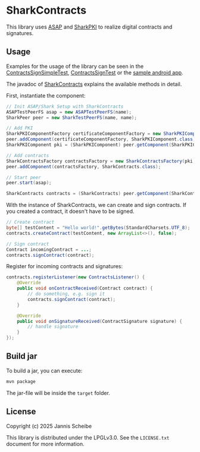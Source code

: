 # SharkContracts

This library uses [ASAP](https://github.com/SharedKnowledge/ASAPJava) and [SharkPKI](https://github.com/SharedKnowledge/SharkPKI) to realize digital contracts and signatures.

## Usage

Examples for the usage of the library can be seen in the [ContractsSignSimpleTest](https://home.tadris.de/git/jannis/SharkContracts/src/branch/master/src/test/java/net/sharksystem/contracts/ContractsSignSimpleTest.java), [ContractsSignTest](https://home.tadris.de/git/jannis/SharkContracts/src/branch/master/src/test/java/net/sharksystem/contracts/ContractsSignTest.java) or the [sample android app](https://home.tadris.de/git/jannis/SharkContractsSample).

The javadoc of [SharkContracts](https://home.tadris.de/git/jannis/SharkContracts/src/branch/master/src/main/java/net/sharksystem/contracts/SharkContracts.java) explains the available methods in detail.

First, instantiate the component:

```java
// Init ASAP/Shark Setup with SharkContracts
ASAPTestPeerFS asap = new ASAPTestPeerFS(name);
SharkPeer peer = new SharkTestPeerFS(name, name);

// Add PKI
SharkPKIComponentFactory certificateComponentFactory = new SharkPKIComponentFactory();
peer.addComponent(certificateComponentFactory, SharkPKIComponent.class);
SharkPKIComponent pki = (SharkPKIComponent) peer.getComponent(SharkPKIComponent.class);

// Add contracts
SharkContractsFactory contractsFactory = new SharkContractsFactory(pki, new TemporaryInMemoryStorage());
peer.addComponent(contractsFactory, SharkContracts.class);

// Start peer
peer.start(asap);

SharkContracts contracts = (SharkContracts) peer.getComponent(SharkContracts.class);
```

With the instance of SharkContracts, we can create and sign contracts. If you created a contract, it doesn't have to be signed.

```java
// Create contract
byte[] testContent = "Hello world!".getBytes(StandardCharsets.UTF_8);
contracts.createContract(testContent, new ArrayList<>(), false);

// Sign contract
Contract incomingContract = ...;
contracts.signContract(contract);
```

Register for incoming contracts and signatures:

```java
contracts.registerListener(new ContractsListener() {
    @Override
    public void onContractReceived(Contract contract) {
        // do something, e.g. sign it
        contracts.signContract(contract);
    }

    @Override
    public void onSignatureReceived(ContractSignature signature) {
        // handle signature
    }
});
```

## Build jar

To build a jar, you can execute:

```bash
mvn package
```

The jar-file will be inside the `target` folder.

## License

Copyright (c) 2025 Jannis Scheibe

This library is distributed under the LPGLv3.0. See the `LICENSE.txt` document for more information.